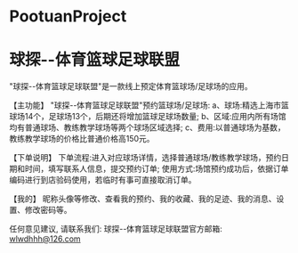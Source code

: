 # PootuanProject
# 球探--体育篮球足球联盟

  "球探--体育篮球足球联盟"是一款线上预定体育篮球场/足球场的应用。
  
  【主功能】
  "球探--体育篮球足球联盟"预约篮球场/足球场:
  a、球场:精选上海市篮球场14个，足球场13个，后期还将增加篮球足球场数量;
  b、区域:应用内所有场馆均有普通球场、教练教学球场等两个球场区域选择;
  c、费用:以普通球场为基数，教练教学球场的价格比普通价格高150元。
  
  【下单说明】
  下单流程:进入对应球场详情，选择普通球场/教练教学球场，预约日期和时间，填写联系人信息，提交预约订单;
  使用方式:场馆预约成功后，依据订单编码进行到店验码使用，若临时有事可直接取消订单。

  【我的】
  昵称头像等修改、查看我的预约、我的收藏、我的足迹、我的消息、设置、修改密码等。
  
  任何意见建议, 请联系我们: 
  球探--体育篮球足球联盟官方邮箱: wlwdhhh@126.com
